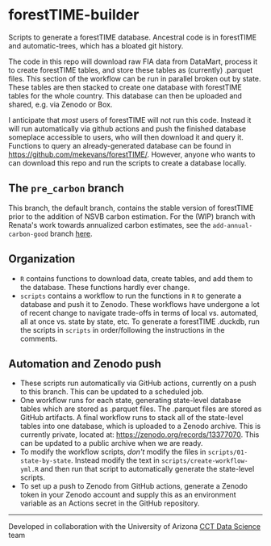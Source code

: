 # forestTIME-builder
Scripts to generate a forestTIME database. Ancestral code is in forestTIME and automatic-trees, which has a bloated git history. 

The code in this repo will download raw FIA data from DataMart, process it to create forestTIME tables, and store these tables as (currently) .parquet files. This section of the workflow can be run in parallel broken out by state. These tables are then stacked to create one database with forestTIME tables for the whole country. This database can then be uploaded and shared, e.g. via Zenodo or Box. 

I anticipate that *most* users of forestTIME will not run this code. Instead it will run automatically via github actions and push the finished database someplace accessible to users, who will then download it and query it. Functions to query an already-generated database can be found in https://github.com/mekevans/forestTIME/. However, anyone who wants to can download this repo and run the scripts to create a database locally. 

## The `pre_carbon` branch

This branch, the default branch, contains the stable version of forestTIME prior to the addition of NSVB carbon estimation. 
For the (WIP) branch with Renata's work towards annualized carbon estimates, see the `add-annual-carbon-good` branch [here](https://github.com/diazrenata/forestTIME-builder/tree/add-annual-carbon-good).

## Organization

- `R` contains functions to download data, create tables, and add them to the database. These functions hardly ever change.
- `scripts` contains a workflow to run the functions in `R` to generate a database and push it to Zenodo. These workflows have undergone a lot of recent change to navigate trade-offs in terms of local vs. automated, all at once vs. state by state, etc. To generate a forestTIME .duckdb, run the scripts in `scripts` in order/following the instructions in the comments.

## Automation and Zenodo push

- These scripts run automatically via GitHub actions, currently on a push to this branch. This can be updated to a scheduled job.
- One workflow runs for each state, generating state-level database tables which are stored as .parquet files. The .parquet files are stored as GitHub artifacts. A final workflow runs to stack all of the state-level tables into one database, which is uploaded to a Zenodo archive. This is currently private, located at: https://zenodo.org/records/13377070. This can be updated to a public archive when we are ready.
- To modify the workflow scripts, *don't* modify the files in `scripts/01-state-by-state`. Instead modify the text in `scripts/create-workflow-yml.R` and then run that script to automatically generate the state-level scripts.
- To set up a push to Zenodo from GitHub actions, generate a Zenodo token in your Zenodo account and supply this as an environment variable as an Actions secret in the GitHub repository. 


------------------------------------------------------------------------
Developed in collaboration with the University of Arizona [CCT Data Science](https://datascience.cct.arizona.edu/) team
